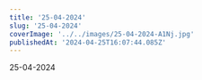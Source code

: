 ```yaml
---
title: '25-04-2024'
slug: '25-04-2024'
coverImage: '../../images/25-04-2024-A1Nj.jpg'
publishedAt: '2024-04-25T16:07:44.085Z'
---
```


25-04-2024